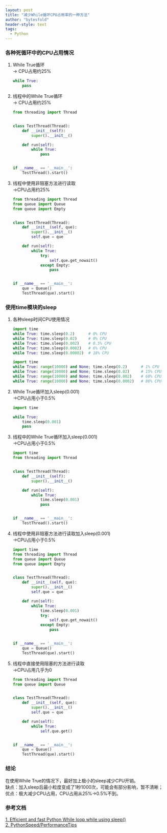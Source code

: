```yaml
---
layout: post
title: "减少While循环CPU占用率的一种方法"
author: "bytesfold"
header-style: text
tags:
  - Python
---
```



### 各种死循环中的CPU占用情况
1. While True循环  
    -> CPU占用约25%
    ```python
    while True:
        pass
    ```
2. 线程中的While True循环  
    -> CPU占用约25%
    ```python
    from threading import Thread
    
    
    class TestThread(Thread):
        def __init__(self):
            super().__init__()
    
        def run(self):
            while True:
                pass
    
    
    if __name__ == '__main__':
        TestThread().start()
    ```
3. 线程中使用非阻塞方法进行读取  
    ->CPU占用约25%
    ```python
    from threading import Thread
    from queue import Queue
    from queue import Empty
    
    
    class TestThread(Thread):
        def __init__(self, que):
            super().__init__()
            self.que = que
    
        def run(self):
            while True:
                try:
                    self.que.get_nowait()
                except Empty:
                    pass
    
    
    if __name__ == '__main__':
        que = Queue()
        TestThread(que).start()
    ```

### 使用time模块的sleep
1. 各种sleep时间CPU使用情况
    ```python
    import time
    while True: time.sleep(0.2)      # 0% CPU
    while True: time.sleep(0.02)     # 0% CPU
    while True: time.sleep(0.002)    # 0.5% CPU
    while True: time.sleep(0.0002)   # 6% CPU
    while True: time.sleep(0.00002)  # 18% CPU
    ```
    ```python
    import time
    while True: range(10000) and None; time.sleep(0.2)      # 1% CPU
    while True: range(10000) and None; time.sleep(0.02)     # 15% CPU
    while True: range(10000) and None; time.sleep(0.002)    # 60% CPU
    while True: range(10000) and None; time.sleep(0.0002)   # 86% CPU
    ```
2. While True循环加入sleep(0.001)  
    ->CPU占用小于0.5%
    ```python
    import time
    
    while True:
        time.sleep(0.001)
        pass
    ```
3. 线程中的While True循环加入sleep(0.001)  
    ->CPU占用小于0.5%
    ```python
    import time
    from threading import Thread
    
    
    class TestThread(Thread):
        def __init__(self):
            super().__init__()
    
        def run(self):
            while True:
                time.sleep(0.001)
                pass
    
    
    if __name__ == '__main__':
        TestThread().start()
    ```
4. 线程中使用非阻塞方法进行读取加入sleep(0.001)  
    ->CPU占用小于0.5%
    ```python
    import time
    from threading import Thread
    from queue import Queue
    from queue import Empty
    
    
    class TestThread(Thread):
        def __init__(self, que):
            super().__init__()
            self.que = que
    
        def run(self):
            while True:
                time.sleep(0.001)
                try:
                    self.que.get_nowait()
                except Empty:
                    pass
    
    
    if __name__ == '__main__':
        que = Queue()
        TestThread(que).start()
    ```
5. 线程中直接使用阻塞的方法进行读取  
    ->CPU占用几乎为0
    ```python
    from threading import Thread
    from queue import Queue
    
    
    class TestThread(Thread):
        def __init__(self, que):
            super().__init__()
            self.que = que
    
        def run(self):
            while True:
                self.que.get()
    
    
    if __name__ == '__main__':
        que = Queue()
        TestThread(que).start()
    ```  

### 结论
在使用While True的情况下，最好加上极小的sleep减少CPU开销。  
缺点：加入sleep后最小粒度变成了1秒1000次，可能会有部分影响，暂不清晰；  
优点：极大减少CPU占用，CPU占用从25%->0.5%不到。

### 参考文档
[1. Efficient and fast Python While loop while using sleep()](https://stackoverflow.com/questions/10926328/efficient-and-fast-python-while-loop-while-using-sleep)  
[2. PythonSpeed/PerformanceTips](https://wiki.python.org/moin/PythonSpeed/PerformanceTips)  